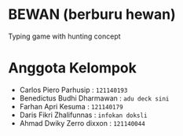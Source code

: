 # BEWAN  (berburu hewan)
Typing game with hunting concept


# Anggota Kelompok

- Carlos Piero Parhusip      : `121140193`
- Benedictus Budhi Dharmawan : `adu deck sini`
- Farhan Apri Kesuma         : `121140179`
- Daris Fikri Zhalifunnas    : `infokan doksli`
- Ahmad Dwiky Zerro dixxon   : `121140044`

